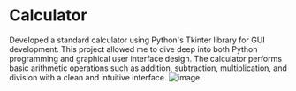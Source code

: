 # Calculator
Developed a standard calculator using Python's Tkinter library for GUI development. This project allowed me to dive deep into both Python programming and graphical user interface design. The calculator performs basic arithmetic operations such as addition, subtraction, multiplication, and division with a clean and intuitive interface.
![image](https://github.com/user-attachments/assets/fd4543f8-cc8e-40e1-9942-4d43e2e30179)
